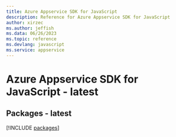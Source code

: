 ```yaml
---
title: Azure Appservice SDK for JavaScript
description: Reference for Azure Appservice SDK for JavaScript
author: xirzec
ms.author: jeffish
ms.data: 06/26/2023
ms.topic: reference
ms.devlang: javascript
ms.service: appservice
---
```

# Azure Appservice SDK for JavaScript - latest
## Packages - latest
[!INCLUDE [packages](appservice-index.md)]